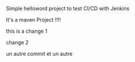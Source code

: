 Simple helloword project to test CI/CD with Jenkins

It's a maven Project !!!!

this is a change 1

change 2

un autre commit
et un autre
